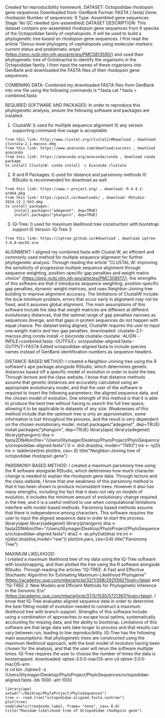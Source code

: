 Created for reproducibility homework.
DATASET: Octopodidae rhodopsin gene sequences 
	Downloaded from: GenBank
	Format: FASTA (.fasta)
	Gene: rhodopsin
	Number of sequences: 9
	Type: Assembled gene sequences
	Stage: No QC needed (pre-assembled)
DATASET DESCRIPTION: 
  This dataset contains pre-assembled rhodopsin gene sequences from 9 species of the Octopodidae family of cephalopods. It will be used to build a phylogenetic tree based on rhodopsin gene sequences. I first read the article "Genus-level phylogeny of cephalopods using molecular markers: current status and problematic areas" (https://pmc.ncbi.nlm.nih.gov/articles/PMC5813590/) and used their phylogenetic tree of Octobrachia to identify the organisms in the Octopodidae family. I then input the names of these organisms into GenBank and downloaded the FASTA files of their rhodopsin gene sequences. 

COMBINING DATA:
  Combined my downloaded FASTA files from GenBank into one file using the following commands 
	ls *.fasta 
	cat *.fasta > combined.fasta

REQUIRED SOFTWARE AND PACKAGES:
  In order to reproduce this phylogenetic analysis, ensure the following software and packages are installed. 
  1. ClustalW: 
     I) used for multiple sequence alignment 
     II) any version supporting command-line usage is acceptable 

	from this link: http://www.clustal.org/clustal2/#Download , download: clustalw-2.1-macosx.dmg
	from this link: https://www.anaconda.com/download/success , download anaconda	
	from this link: https://anaconda.org/anaconda/conda , download conda package
	to install ClustalW: conda install -c bioconda clustalw

  2. R and R Packages: 
     I) used for distance and parsimony methods 
     II) RStudio is recommended for download as well

	from this link: https://www.r-project.org/ , download: R-4.4.2-arm64.pkg
	from this link: https://posit.co/downloads/ , download: RStudio-2024.12.1-563.dmg
	to install packages: 
		install.packages("adegenet", dep=TRUE)
		install.packages("phangorn", dep=TRUE)
  3. IQ-Tree:
     I) used for maximum likelihood tree construction with bootstrap support
     II) Version: IQ-Tree 3
	
	from this link: https://iqtree.github.io/#download , download iqtree-3.0.0-macOS-arm
	 
ALIGNMENT:
  I aligned my combined.fasta with Clustal W, an efficient and commonly used method for multiple sequence alignment for further phylogenetic analysis. Through reading the article "CLUSTAL W: improving the sensitivity of progressive multiple sequence alignment through sequence weighting, position-specific gap penalties and weight matrix choice" (https://pmc.ncbi.nlm.nih.gov/articles/PMC308517/), the strengths of this software are that it introduces sequence weighting, position-specific gap penalties, dynamic weight matrices, and uses Neighbor-Joining tree building to improve alignment accuracy. The limitations of ClustalW include: the local minimum problem, errors that occur early in alignment may not be fixed, and it assumes global alignment. The main assumptions of this software include the idea that weight matrices are different at different evolutionary distances, that the optimal range of gap penalties narrows as sequences diverge, and that gaps in protein sequences do not happen with equal chance. Per dataset being aligned, ClustalW requires the user to input one weight matrix and two gap penalties. 
	downloaded: clustalw-2.1-macosx.dmg
	conda install -c bioconda clustalw
	clustalw -ALIGN -INFILE=combined.fasta -OUTFILE= octopodidae-aligned.fasta -OUTPUT=FASTA 
  Edited octopodidae-aligned.fasta to include species names instead of GenBank identification numbers as sequence headers.

DISTANCE-BASED METHOD:
  I created a Neighbor-Joining tree using the R software's ape package alongside RStudio, which determines genetic distances based off a specific model of evolution in order to build the tree. Through lecture and the class website, I know that distance methods assume that genetic distances are accurately calculated using an appropriate evolutionary model, and that the user of the software is required to insert the following parameters: the aligned sequence data, and the chosen model of evolution. One strength of this method is that it is able to produce the best tree without having to search the full tree space, allowing it to be applicable to datasets of any size. Weaknesses of this method include that the optimum tree is only an approximation, some information is lost throughout the process, and the result is very dependent on the chosen evolutionary model. 
	install.packages("adegenet", dep=TRUE)
	install.packages("phangorn", dep=TRUE)
	library(ape)
	library(adegenet)
	library(phangorn)
	dna <- fasta2DNAbin(file="/Users/lillymager/Desktop/PhyloProject/PhyloSequences/octopodidae-aligned.fasta")
	D <- dist.dna(dna, model="TN93")
	tre <- nj(D)
	tre <- ladderize(tre)
	plot(tre, cex=.8)
	title("Neighbor-Joining tree of octopodidae rhodopsin gene")

PARSIMONY-BASED METHOD: 
  I created a maximum parsimony tree using the R software alongside RStudio, which determines how much character change is needed to explain the rhodopsin gene data. Through lecture and the class website, I know that one weakness of this parsimony method is that it has been shown to produce inconsistent trees. However it also has many strengths, including the fact that it does not rely on models of evolution, it includes the minimum amount of evolutionary change required in the tree, and it is a useful method to use when computational limitations interfere with model-based methods. Parsimony based methods assume that there is independence among characters. This software requires the user to input the aligned sequence data in order to start the process. 
	library(ape)
	library(adegenet)
	library(phangorn)
	dna <- fasta2DNAbin(file="/Users/lillymager/Desktop/PhyloProject/PhyloSequences/octopodidae-aligned.fasta")
	dna2 <- as.phyDat(dna)
	tre.ini <- nj(dist.dna(dna,model="raw"))
	plot(tre.pars, cex=0.6)
	title("Parsimony Tree")

MAXIMUM LIKELIHOOD:  
  I created a maximum likelihood tree of my data using the IQ-Tree software with bootstrapping, and then plotted the tree using the R software alongside RStudio. Through reading the articles "IQ-TREE: A Fast and Effective Stochastic Algorithm for Estimating Maximum-Likelihood Phylogenie" (https://academic.oup.com/mbe/article/32/1/268/2925592?login=false) and "IQ-TREE 2: New Models and Efficient Methods for Phylogenetic Inference in the Genomic Era" (https://academic.oup.com/mbe/article/37/5/1530/5721363?login=false), I know that IQ-Tree evaluates aligned sequence data in order to determine the best fitting model of evolution needed to construct a maximum likelihood tree with branch support. Strengths of this software include: using a combination of approaches to escape local optima, systematically accounting for missing data, and the ability to bootstrap. Limitations of this software are that large data sets take longer to process and that results can vary between run, leading to low reproducibility. IQ-Tree has the following main assumptions: that phylogenetic trees are constructed using the maximum likelihood approach, with the best model of evolution having been chosen for the analysis, and that the user will rerun the software multiple times. IQ-Tree requires the user to choose the number of times the data is bootstrapped. 
	downloaded: iqtree-3.0.0-macOS-arm
	cd iqtree-3.0.0-macOS-arm 	
	ls
	cd bin
	./iqtree3 -s /Users/lillymager/Desktop/PhyloProject/PhyloSequences/octopodidae-aligned.fasta -bb 1000 -alrt 1000

	library(ape)
	setwd("~/Desktop/PhyloProject/PhyloSequences")
	tree <- read.tree("octopodidae-aligned.fasta.contree")
	plot(tree)
	nodelabels(tree$node.label, frame= "none", cex= 0.8)
	title("Maximum-likelihood tree of Octopodidae rhodopsin gene")